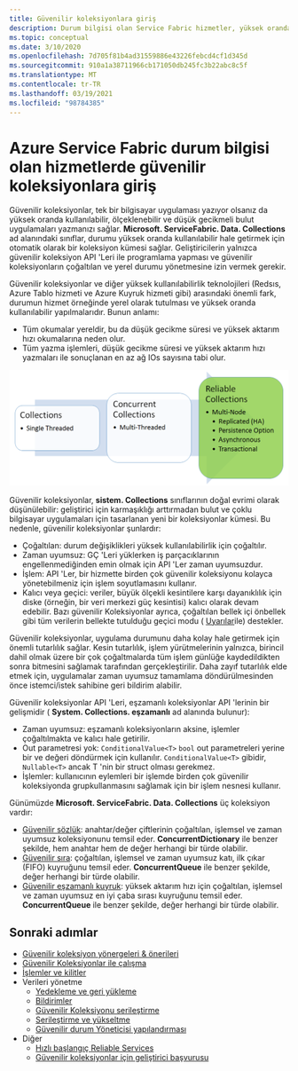 ```yaml
---
title: Güvenilir koleksiyonlara giriş
description: Durum bilgisi olan Service Fabric hizmetler, yüksek oranda kullanılabilir, ölçeklenebilir ve düşük gecikmeli bulut uygulamaları yazmanıza olanak tanıyan güvenilir koleksiyonlar sağlar.
ms.topic: conceptual
ms.date: 3/10/2020
ms.openlocfilehash: 7d705f81b4ad31559886e43226febcd4cf1d345d
ms.sourcegitcommit: 910a1a38711966cb171050db245fc3b22abc8c5f
ms.translationtype: MT
ms.contentlocale: tr-TR
ms.lasthandoff: 03/19/2021
ms.locfileid: "98784385"
---
```

# <a name="introduction-to-reliable-collections-in-azure-service-fabric-stateful-services"></a>Azure Service Fabric durum bilgisi olan hizmetlerde güvenilir koleksiyonlara giriş

Güvenilir koleksiyonlar, tek bir bilgisayar uygulaması yazıyor olsanız da yüksek oranda kullanılabilir, ölçeklenebilir ve düşük gecikmeli bulut uygulamaları yazmanızı sağlar. **Microsoft. ServiceFabric. Data. Collections** ad alanındaki sınıflar, durumu yüksek oranda kullanılabilir hale getirmek için otomatik olarak bir koleksiyon kümesi sağlar. Geliştiricilerin yalnızca güvenilir koleksiyon API 'Leri ile programlama yapması ve güvenilir koleksiyonların çoğaltılan ve yerel durumu yönetmesine izin vermek gerekir.

Güvenilir koleksiyonlar ve diğer yüksek kullanılabilirlik teknolojileri (Redsıs, Azure Tablo hizmeti ve Azure Kuyruk hizmeti gibi) arasındaki önemli fark, durumun hizmet örneğinde yerel olarak tutulması ve yüksek oranda kullanılabilir yapılmalarıdır. Bunun anlamı:

* Tüm okumalar yereldir, bu da düşük gecikme süresi ve yüksek aktarım hızı okumalarına neden olur.
* Tüm yazma işlemleri, düşük gecikme süresi ve yüksek aktarım hızı yazmaları ile sonuçlanan en az ağ IOs sayısına tabi olur.

![Koleksiyonların gelişini görüntüsü.](media/service-fabric-reliable-services-reliable-collections/ReliableCollectionsEvolution.png)

Güvenilir koleksiyonlar, **sistem. Collections** sınıflarının doğal evrimi olarak düşünülebilir: geliştirici için karmaşıklığı arttırmadan bulut ve çoklu bilgisayar uygulamaları için tasarlanan yeni bir koleksiyonlar kümesi. Bu nedenle, güvenilir koleksiyonlar şunlardır:

* Çoğaltılan: durum değişiklikleri yüksek kullanılabilirlik için çoğaltılır.
* Zaman uyumsuz: GÇ 'Leri yüklerken iş parçacıklarının engellenmediğinden emin olmak için API 'Ler zaman uyumsuzdur.
* İşlem: API 'Ler, bir hizmette birden çok güvenilir koleksiyonu kolayca yönetebilmeniz için işlem soyutlamasını kullanır.
* Kalıcı veya geçici: veriler, büyük ölçekli kesintilere karşı dayanıklılık için diske (örneğin, bir veri merkezi güç kesintisi) kalıcı olarak devam edebilir. Bazı güvenilir Koleksiyonlar ayrıca, çoğaltılan bellek içi önbellek gibi tüm verilerin bellekte tutulduğu geçici modu ( [Uyarılar](service-fabric-reliable-services-reliable-collections-guidelines.md#volatile-reliable-collections)ile) destekler.

Güvenilir koleksiyonlar, uygulama durumunu daha kolay hale getirmek için önemli tutarlılık sağlar.
Kesin tutarlılık, işlem yürütmelerinin yalnızca, birincil dahil olmak üzere bir çok çoğaltmalarda tüm işlem günlüğe kaydedildikten sonra bitmesini sağlamak tarafından gerçekleştirilir.
Daha zayıf tutarlılık elde etmek için, uygulamalar zaman uyumsuz tamamlama döndürülmesinden önce istemci/istek sahibine geri bildirim alabilir.

Güvenilir koleksiyonlar API 'Leri, eşzamanlı koleksiyonlar API 'lerinin bir gelişmidir ( **System. Collections. eşzamanlı** ad alanında bulunur):

* Zaman uyumsuz: eşzamanlı koleksiyonların aksine, işlemler çoğaltılmakta ve kalıcı hale getirilir.
* Out parametresi yok: `ConditionalValue<T>` `bool` out parametreleri yerine bir ve değeri döndürmek için kullanılır. `ConditionalValue<T>` gibidir, `Nullable<T>` ancak T 'nin bir struct olması gerekmez.
* İşlemler: kullanıcının eylemleri bir işlemde birden çok güvenilir koleksiyonda grupkullanmasını sağlamak için bir işlem nesnesi kullanır.

Günümüzde **Microsoft. ServiceFabric. Data. Collections** üç koleksiyon vardır:

* [Güvenilir sözlük](/dotnet/api/microsoft.servicefabric.data.collections.ireliabledictionary-2#microsoft_servicefabric_data_collections_ireliabledictionary_2): anahtar/değer çiftlerinin çoğaltılan, işlemsel ve zaman uyumsuz koleksiyonunu temsil eder. **ConcurrentDictionary** ile benzer şekilde, hem anahtar hem de değer herhangi bir türde olabilir.
* [Güvenilir sıra](/dotnet/api/microsoft.servicefabric.data.collections.ireliablequeue-1#microsoft_servicefabric_data_collections_ireliablequeue_1): çoğaltılan, işlemsel ve zaman uyumsuz katı, ilk çıkar (FIFO) kuyruğunu temsil eder. **ConcurrentQueue** ile benzer şekilde, değer herhangi bir türde olabilir.
* [Güvenilir eşzamanlı kuyruk](service-fabric-reliable-services-reliable-concurrent-queue.md): yüksek aktarım hızı için çoğaltılan, işlemsel ve zaman uyumsuz en iyi çaba sırası kuyruğunu temsil eder. **ConcurrentQueue** ile benzer şekilde, değer herhangi bir türde olabilir.

## <a name="next-steps"></a>Sonraki adımlar

* [Güvenilir koleksiyon yönergeleri & önerileri](service-fabric-reliable-services-reliable-collections-guidelines.md)
* [Güvenilir Koleksiyonlar ile çalışma](service-fabric-work-with-reliable-collections.md)
* [İşlemler ve kilitler](service-fabric-reliable-services-reliable-collections-transactions-locks.md)
* Verileri yönetme
  * [Yedekleme ve geri yükleme](service-fabric-reliable-services-backup-restore.md)
  * [Bildirimler](service-fabric-reliable-services-notifications.md)
  * [Güvenilir Koleksiyonu serileştirme](service-fabric-reliable-services-reliable-collections-serialization.md)
  * [Serileştirme ve yükseltme](service-fabric-application-upgrade-data-serialization.md)
  * [Güvenilir durum Yöneticisi yapılandırması](service-fabric-reliable-services-configuration.md)
* Diğer
  * [Hızlı başlangıç Reliable Services](service-fabric-reliable-services-quick-start.md)
  * [Güvenilir koleksiyonlar için geliştirici başvurusu](/dotnet/api/microsoft.servicefabric.data.collections#microsoft_servicefabric_data_collections)
